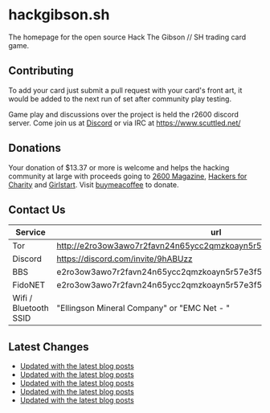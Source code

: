 # hackgibson.sh
The homepage for the open source Hack The Gibson // SH trading card game.


## Contributing

To add your card just submit a pull request with your card's front art, it would be added to the next run of set after community play testing.

Game play and discussions over the project is held the r2600 discord server. Come join us at [Discord](https://discord.com/invite/9hABUzz) or via IRC at https://www.scuttled.net/


## Donations

Your donation of $13.37 or more is welcome and helps the hacking community at large with proceeds going to [2600 Magazine](https://2600.com/), [Hackers for Charity](https://hackersforcharity.org) and [Girlstart](https://girlstart.org).  Visit [buymeacoffee](https://www.buymeacoffee.com/hackgibson.sh) to donate.


## Contact Us

Service | url
-|-
Tor | http://e2ro3ow3awo7r2favn24n65ycc2qmzkoayn5r57e3f56nvjwdcgg32ad.onion
Discord | https://discord.com/invite/9hABUzz
BBS | e2ro3ow3awo7r2favn24n65ycc2qmzkoayn5r57e3f56nvjwdcgg32ad.onion:23
FidoNET | e2ro3ow3awo7r2favn24n65ycc2qmzkoayn5r57e3f56nvjwdcgg32ad.onion:24554
Wifi / Bluetooth SSID | "Ellingson Mineral Company" or "EMC Net - <fidonet address>"

## Latest Changes
<!-- BLOG-POST-LIST:START -->
- [Updated with the latest blog posts](https://github.com/DFW2600/hackgibson.sh/commit/c111bce21ecc4710b08a03f0a49cc002e549f2ee)
- [Updated with the latest blog posts](https://github.com/DFW2600/hackgibson.sh/commit/c09d074854efc33b7f892ba78f0e3ab5f5877c17)
- [Updated with the latest blog posts](https://github.com/DFW2600/hackgibson.sh/commit/075a7f1a89cd40ed6808b11d40784b25f1f2b92f)
- [Updated with the latest blog posts](https://github.com/DFW2600/hackgibson.sh/commit/c422d18ceea43aee7d5b31479889836ec22eedab)
- [Updated with the latest blog posts](https://github.com/DFW2600/hackgibson.sh/commit/6037fc43fea8f67a7f2abb52e4cd9a8d210bc6a1)
<!-- BLOG-POST-LIST:END -->
